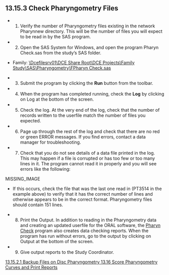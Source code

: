 ## 13.15.3 Check Pharyngometry Files

* 1. Verify the number of Pharyngometry files existing in the network Pharynnew directory. This will be the number of files you will expect to be read in by the SAS program.
* 2. Open the SAS System for Windows, and open the program Pharyn Check.sas from the study’s SAS folder.

 * Family: <u>\\Dcefilesrv01\DCE Share Root\DCE Projects\Family Study\SAS\Pharyngometry\FPharyn Check.sas</u>

* 3. Submit the program by clicking the **Run** button from the toolbar.
* 4. When the program has completed running, check the **Log** by clicking on Log at the bottom of the screen.
* 5. Check the log.  At the very end of the log, check that the number of records written to the userfile match the number of files you expected.
* 6. Page up through the rest of the log and check that there are no red or green ERROR messages.  If you find errors, contact a data manager for troubleshooting.
* 7. Check that you do not see details of a data file printed in the log.  This may happen if a file is corrupted or has too few or too many lines in it.  The program cannot read it in properly and you will see errors like the following:

MISSING_IMAGE

 * If this occurs, check the file that was the last one read in (PT3514 in the example above) to verify that it has the correct number of lines and otherwise appears to be in the correct format.  Pharyngometry files should contain 151 lines.

* 8. Print the Output. In addition to reading in the Pharyngometry data and creating an updated userfile for the ORAL software, the <u>Pharyn Check</u> program also creates data checking reports. When the program has run without errors, go to the output by clicking on Output at the bottom of the screen.
* 9. Give output reports to the Study Coordinator.


<div class="center">
<div class="btn-group">
  <a href=":pages_path:/manuals/pharyngometry/13-15-02-upload-backup-data.md" class="btn btn-default">
    <span class="glyphicon glyphicon-chevron-left"></span>
    13.15.2.1 Backup Files on Disc
  </a>

  <a href=":pages_path:/manuals/pharyngometry" class="btn btn-default">
    <span class="glyphicon glyphicon-chevron-up"></span>
    Pharyngometry
  </a>

  <a href=":pages_path:/manuals/pharyngometry/13-16-01-00-pharyn-printout.md" class="btn btn-success">
    13.16 Score Pharyngometry Curves and Print Reports
    <span class="glyphicon glyphicon-chevron-right"></span>
  </a>
</div>
</div>
